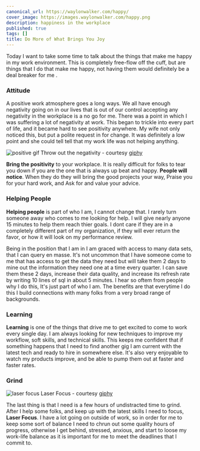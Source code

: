 ```yaml
---
canonical_url: https://waylonwalker.com/happy/
cover_image: https://images.waylonwalker.com/happy.png
description: happiness in the workplace
published: true
tags: []
title: Do More of What Brings You Joy
---
```


Today I want to take some time to talk about the things that make me happy in my work environment.  This is completely free-flow off the cuff, but are things that I do that make me happy, not having them would definitely be a deal breaker for me .

### Attitude

A positive work atmosphere goes a long ways.  We all have enough negativity going on in our lives that is out of our control accepting any negativity in the workplace is a no go for me.  There was a point in which I was suffering a lot of negativity at work.  This began to trickle into every part of life, and it became hard to see positivity anywhere.  My wife not only noticed this, but put a polite request in for change.  It was definitely a low point and she could tell tell that my work life was not helping anything.

![positive gif](https://media.giphy.com/media/dJGYFScvBjfRabiH7m/giphy.gif) Throw out the negativity - courtesy [giphy](https://giphy.com/)

**Bring the positivity** to your workplace.  It is really difficult for folks to tear you down if you are the one that is always up beat and happy.  **People will notice**. When they do they will bring the good projects your way, Praise you for your hard work, and  Ask for and value your advice.

### Helping People

**Helping people** is part of who I am,  I cannot change that.  I rarely turn someone away who comes to me looking for help.  I will give nearly anyone 15 minutes to help them reach thier goals.  I dont care if they are in a completely different part of my organization,  if they will ever return the favor, or how it will look on my performance review.

Being in the position that I am in I am graced with access to many data sets, that I can query en masse. It's not uncommon that I have someone come to me that has access to get the data they need but will take them 2 days to mine out the information they need one at a time every quarter.  I can save them these 2 days, increase their data quality, and increase its refresh rate by writing 10 lines of sql in about 5 minutes.  I hear so oftem from people why I do this, It's just part of who I am.  The benefits are that everytime I do this I build connections with many folks from a very broad range of backgrounds.

### Learning

**Learning** is one of the things that drive me to get excited to come to work every single day.  I am always looking for new techniques to improve my workflow, soft skills, and technical skills.  This keeps me confident that if something happens that I need to find another gig I am current with the latest tech and ready to hire in somewhere else.  It's also very enjoyable to watch my products improve, and be able to pump them out at faster and faster rates.

### Grind

![laser focus](https://media.giphy.com/media/3oEduGi1UWg9Q6nF84/giphy.gif) Laser Focus - courtesy [giphy](https://giphy.com/)

The last thing is that I need is a few hours of undistracted time to grind.  After I help some folks, and keep up with the latest skills I need to focus, **Laser Focus**.  I have a lot going on outside of work, so in order for me to keep some sort of balance I need to chrun out some quality hours of progress, otherwise I get behind, stressed, anxious, and start to loose my work-life balance as it is important for me to meet the deadlines that I commit to.